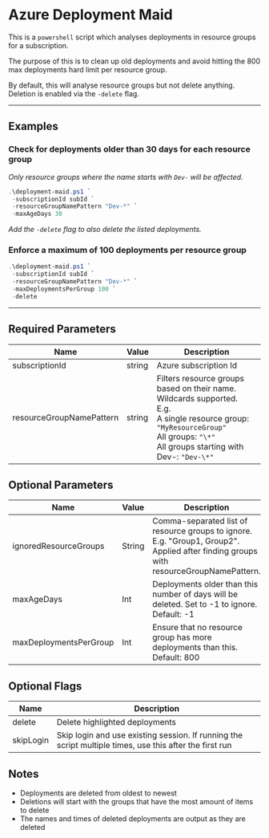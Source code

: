 # Azure Deployment Maid

This is a ```powershell``` script which analyses deployments in resource groups for a subscription.

The purpose of this is to clean up old deployments and avoid hitting the 800 max deployments hard limit per resource group.

By default, this will analyse resource groups but not delete anything. Deletion is enabled via the ```-delete``` flag.

---

## Examples
### Check for deployments older than 30 days for each resource group
_Only resource groups where the name starts with ```Dev-``` will be affected._

```powershell
.\deployment-maid.ps1 `
 -subscriptionId subId `
 -resourceGroupNamePattern "Dev-*" `
 -maxAgeDays 30
```

_Add the ```-delete``` flag to also delete the listed deployments._

### Enforce a maximum of 100 deployments per resource group
```powershell
.\deployment-maid.ps1 `
 -subscriptionId subId `
 -resourceGroupNamePattern "Dev-*" `
 -maxDeploymentsPerGroup 100 `
 -delete
```

---

## Required Parameters

| Name           | Value | Description |
| -------------- | ----- | ----------- |
| subscriptionId | string  | Azure subscription Id |
| resourceGroupNamePattern | string | Filters resource groups based on their name. Wildcards supported.<br>E.g.<br>A single resource group: ```"MyResourceGroup"```<br>All groups: ```"\*"```<br>All groups starting with Dev-: ```"Dev-\*"```|

## Optional Parameters

| Name      | Value | Description |
| --------- | ----- | ----------- |
| ignoredResourceGroups | String | Comma-separated list of resource groups to ignore. E.g. "Group1, Group2".<br>Applied after finding groups with resourceGroupNamePattern. |
| maxAgeDays | Int  | Deployments older than this number of days will be deleted. Set to -1 to ignore. Default: -1 |
| maxDeploymentsPerGroup | Int | Ensure that no resource group has more deployments than this. Default: 800 |

## Optional Flags

| Name      | Description |
| --------- | ----------- |
| delete | Delete highlighted deployments |
| skipLogin | Skip login and use existing session. If running the script multiple times, use this after the first run |



## Notes
* Deployments are deleted from oldest to newest
* Deletions will start with the groups that have the most amount of items to delete
* The names and times of deleted deployments are output as they are deleted
